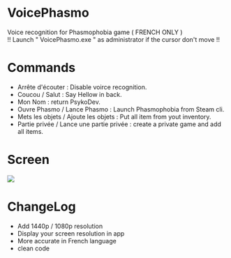 # VoicePhasmo

Voice recognition for Phasmophobia game ( FRENCH ONLY ) <br>
!! Launch " VoicePhasmo.exe " as administrator if the cursor don't move !!

# Commands
* Arrête d'écouter : Disable voirce recognition. <br>
* Coucou / Salut : Say Hellow in back. <br>
* Mon Nom : return PsykoDev. <br>
* Ouvre Phasmo / Lance Phasmo : Launch Phasmophobia from Steam cli. <br>
* Mets les objets / Ajoute les objets : Put all item from yout inventory. <br>
* Partie privée / Lance une partie privée : create a private game and add all items. <br>

# Screen

![](https://cdn.discordapp.com/attachments/771375636358103081/808628333788790824/unknown.png)

# ChangeLog

* Add 1440p / 1080p resolution
* Display your screen resolution in app
* More accurate in French language
* clean code
